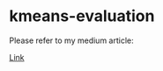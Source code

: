 # kmeans-evaluation
 
Please refer to my medium article:
 
 [Link](https://rahulkhandelwal.medium.com/evaluating-goodness-of-clustering-for-unsupervised-learning-case-ccebcfd1d4f1)
